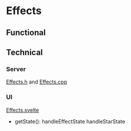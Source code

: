 # Effects

## Functional

## Technical

### Server

[Effects.h](https://github.com/MoonModules/MoonLight/blob/main/lib/framework/Effects.h) and [Effects.cpp](https://github.com/MoonModules/MoonLight/blob/main/lib/framework/Effects.cpp)

### UI

[Effects.svelte](https://github.com/MoonModules/MoonLight/blob/main/interface/src/routes/system/status/Effects.svelte)

* getState(): handleEffectState handleStarState
